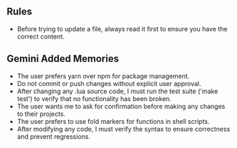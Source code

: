 ## Rules

- Before trying to update a file, always read it first to ensure you have the correct content.

## Gemini Added Memories
- The user prefers yarn over npm for package management.
- Do not commit or push changes without explicit user approval.
- After changing any .lua source code, I must run the test suite ('make test') to verify that no functionality has been broken.
- The user wants me to ask for confirmation before making any changes to their projects.
- The user prefers to use fold markers for functions in shell scripts.
- After modifying any code, I must verify the syntax to ensure correctness and prevent regressions.
